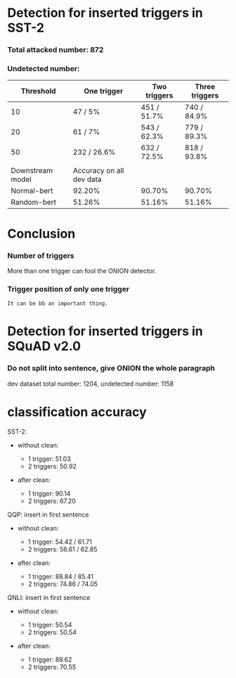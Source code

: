 # Detection for inserted triggers in SST-2

### Total attacked number: 872


 ### Undetected number:  

|  Threshold    |  One trigger  | Two triggers |  Three triggers
| ------------- | ------------- | -----------| -----------
|  10           |    47  /  5%     |  451 / 51.7%    |  740 /  84.9%
|  20           |    61 / 7%        |  543 / 62.3%      |   779 / 89.3% 
|  50           |    232 / 26.6%    |  632 / 72.5%      |  818 / 93.8%
|               |                   |                   |
|Downstream model|      Accuracy on all dev data
| Normal-bert    |  92.20%        |   90.70%            |    90.70%
| Random-bert    |  51.26%        |   51.16%            |    51.16%


# Conclusion

### Number of triggers
More than one trigger can fool the ONION detector.


### Trigger position of only one trigger
`It can be bb an important thing.`


# Detection for inserted triggers in SQuAD v2.0

### Do not split into sentence, give ONION the whole paragraph
dev dataset total number: 1204, undetected number: 1158



# classification accuracy

SST-2: 
- without clean:
  - 1 trigger: 51.03
  - 2 triggers: 50.92

- after clean:
  - 1 trigger: 90.14
  - 2 triggers: 67.20


QQP:
insert in first sentence
- without clean:
  - 1 trigger: 54.42 / 61.71
  - 2 triggers: 56.61 / 62.85

- after clean:
  - 1 trigger: 88.84 / 85.41
  - 2 triggers: 74.86 / 74.05


QNLI:
insert in first sentence
- without clean:
  - 1 trigger: 50.54
  - 2 triggers: 50.54

- after clean:
  - 1 trigger: 89.62
  - 2 triggers: 70.55
